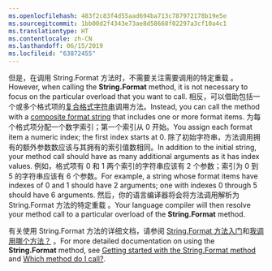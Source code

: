 ```yaml
---
ms.openlocfilehash: 483f2c83f4d55aad694ba713c787972178b19e5e
ms.sourcegitcommit: 1bb00d2f4343e73ae8d58668f02297a3cf10a4c1
ms.translationtype: HT
ms.contentlocale: zh-CN
ms.lasthandoff: 06/15/2019
ms.locfileid: "63872455"
---
```


<span data-ttu-id="f8fb0-101">但是，在调用 String.Format 方法时，不需要关注需要调用的特定重载  。</span><span class="sxs-lookup"><span data-stu-id="f8fb0-101">However, when calling the **String.Format** method, it is not necessary to focus on the particular overload that you want to call.</span></span> <span data-ttu-id="f8fb0-102">相反，可以借助包括一个或多个格式项的[复合格式字符串](~/docs/standard/base-types/composite-formatting.md)调用方法。</span><span class="sxs-lookup"><span data-stu-id="f8fb0-102">Instead, you can call the method with a [composite format string](~/docs/standard/base-types/composite-formatting.md) that includes one or more format items.</span></span> <span data-ttu-id="f8fb0-103">为每个格式项分配一个数字索引；第一个索引从 0 开始。</span><span class="sxs-lookup"><span data-stu-id="f8fb0-103">You assign each format item a numeric index; the first index starts at 0.</span></span> <span data-ttu-id="f8fb0-104">除了初始字符串，方法调用拥有的额外参数数应该与其拥有的索引值数相同。</span><span class="sxs-lookup"><span data-stu-id="f8fb0-104">In addition to the initial string, your method call should have as many additional arguments as it has index values.</span></span> <span data-ttu-id="f8fb0-105">例如，格式项有 0 和 1 两个索引的字符串应该有 2 个参数；索引为 0 到 5 的字符串应该有 6 个参数。</span><span class="sxs-lookup"><span data-stu-id="f8fb0-105">For example, a string whose format items have indexes of 0 and 1 should have 2 arguments; one with indexes 0 through 5 should have 6 arguments.</span></span> <span data-ttu-id="f8fb0-106">然后，你的语言编译器将会将方法调用解析为 String.Format 方法的特定重载  。</span><span class="sxs-lookup"><span data-stu-id="f8fb0-106">Your language compiler will then resolve your method call to a particular overload of the **String.Format** method.</span></span>   
 
<span data-ttu-id="f8fb0-107">有关使用 String.Format 方法的详细文档，请参阅 [String.Format 方法入门](#Starting)和[我调用哪个方法？](#FTaskList)  。</span><span class="sxs-lookup"><span data-stu-id="f8fb0-107">For more detailed documentation on using the **String.Format** method, see [Getting started with the String.Format method](#Starting) and [Which method do I call?](#FTaskList).</span></span>    
